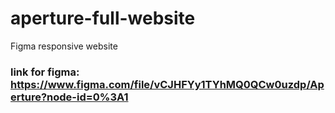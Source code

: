 # aperture-full-website
Figma responsive website
### link for figma: https://www.figma.com/file/vCJHFYy1TYhMQ0QCw0uzdp/Aperture?node-id=0%3A1